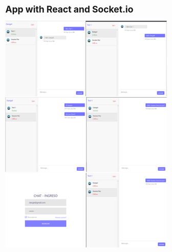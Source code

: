 # App with React and Socket.io

![Screenshot](assets/img/peopleChatpng.png)
![Screenshot](assets/img/peopleChatpng2.png)
![Screenshot](assets/img/peopleChatpng3.png)